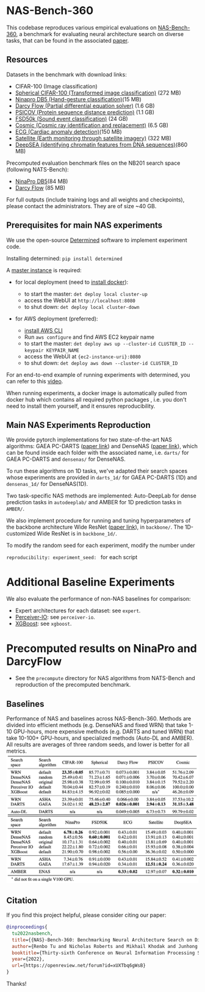 # NAS-Bench-360

This codebase reproduces various empirical evaluations on [NAS-Bench-360](https://nb360.ml.cmu.edu/), a benchmark for evaluating neural architecture search on diverse tasks, that can be found in the associated [paper](https://arxiv.org/abs/2110.05668).

## Resources 

Datasets in the benchmark with download links:
- CIFAR-100 (Image classification)
- [Spherical CIFAR-100 (Transformed image classification)](https://pde-xd.s3.amazonaws.com/spherical/s2_cifar100.gz) (272 MB)
- [Ninapro DB5 (Hand-gesture classification)](https://pde-xd.s3.amazonaws.com/ninapro/ninapro_train.npy)(15 MB)
- [Darcy Flow (Partial differential equation solver)](https://pde-xd.s3.amazonaws.com/piececonst_r421_N1024_smooth1.mat) (1.6 GB) 
- [PSICOV (Protein sequence distance prediction)](https://pde-xd.s3.amazonaws.com/protein.zip) (1.1 GB)
- [FSD50k (Sound event classification)](https://pde-xd.s3.amazonaws.com/audio/audio.zip) (24 GB)
- [Cosmic (Cosmic ray identification and replacement)](https://pde-xd.s3.amazonaws.com/cosmic/deepCR.ACS-WFC.train.tar) (6.5 GB)
- [ECG (Cardiac anomaly detection)](https://pde-xd.s3.amazonaws.com/ECG/challenge2017.pkl)(150 MB)
- [Satellite (Earth monitoring through satellite imagery)](https://pde-xd.s3.amazonaws.com/satellite/satellite_train.npy) (322 MB)
- [DeepSEA (identifying chromatin features from DNA sequences)](https://pde-xd.s3.amazonaws.com/deepsea/deepsea_filtered.npz)(860 MB)

Precomputed evaluation benchmark files on the NB201 search space (following NATS-Bench):
- [NinaPro DB5](https://drive.google.com/file/d/1y_Y3TbIE5rVhJ42hwIq6alUeMqlFr-bv/view?usp=sharing)(84 MB)
- [Darcy Flow](https://drive.google.com/file/d/1PXYdAjtuBz9aR4MMzbjYbVzojTQrfliU/view?usp=sharing) (85 MB)


For full outputs (include training logs and all weights and checkpoints), please contact the administrators. They are of size ~40 GB.
<!---
- [NinaPro DB5](https://pde-xd.s3.amazonaws.com/ninapro_precompute.zip)(46 GB)
- [Darcy Flow](https://pde-xd.s3.amazonaws.com/darcyflow_precompute.zip) (35.4 GB)
-->

## Prerequisites for main NAS experiments
We use the open-source [Determined](https://docs.determined.ai/latest/how-to/installation/aws.html?highlight=det%20deploy) 
software to implement experiment code. 

Installing determined: `pip install determined`

A [master instance](https://docs.determined.ai/latest/how-to/installation/deploy.html) is required:
- for local deployment (need to [install docker](https://docs.determined.ai/latest/how-to/installation/requirements.html#install-docker)):
  - to start the master: `det deploy local cluster-up`
  - access the WebUI at `http://localhost:8080`
  - to shut down: `det deploy local cluster-down`
    
- for AWS deployment (preferred):
  - [install AWS CLI](https://docs.aws.amazon.com/cli/latest/userguide/cli-chap-install.html)
  - Run `aws configure` and find AWS EC2 keypair name
  - to start the master: `det deploy aws up --cluster-id CLUSTER_ID --keypair KEYPAIR_NAME`
  - access the WebUI at `{ec2-instance-uri}:8080`
  - to shut down: `det deploy aws down --cluster-id CLUSTER_ID`
    
For an end-to-end example of running experiments with determined, you can refer to this [video](https://www.youtube.com/watch?v=htObOwwnhQk&t=394s).

When running experiments, a docker image is automatically pulled from docker hub which contains all required python packages
, i.e. you don't need to install them yourself, and it ensures reproducibility. 

## Main NAS Experiments Reproduction
We provide pytorch implementations for two state-of-the-art NAS algorithms: GAEA PC-DARTS ([paper link](https://arxiv.org/pdf/2004.07802.pdf))
and DenseNAS ([paper link](https://arxiv.org/abs/1906.09607)), 
which can be found inside each folder with the associated name, i.e. `darts/` for GAEA PC-DARTS 
and `densenas/` for DenseNAS.

To run these algorithms on 1D tasks, we've adapted their search spaces whose experiments are provided in `darts_1d/` for GAEA PC-DARTS (1D) and `densenas_1d/` for DenseNAS(1D). 

Two task-specific NAS methods are implemented: Auto-DeepLab for dense prediction tasks in `autodeeplab/` and AMBER for 1D prediction tasks in `AMBER/`.

We also implement procedure for running and tuning hyperparameters of the backbone architecture Wide ResNet ([paper link](http://arxiv.org/abs/1605.07146)), in `backbone/`. The 1D-customized Wide ResNet is in `backbone_1d/`.

To modify the random seed for each experiment, modify the number under 

`reproducibility: experiment_seed: ` for each script

# Additional Baseline Experiments
We also evaluate the performance of non-NAS baselines for comparison:
- Expert architectures for each dataset: see `expert`.
- [Perceiver-IO](https://arxiv.org/abs/2107.14795): see `perceiver-io`.
- [XGBoost](https://arxiv.org/abs/1603.02754?context=cs#): see `xgboost`.

# Precomputed results on NinaPro and DarcyFlow
- See the `precompute` directory for NAS algorithms from NATS-Bench and reproduction of the precomputed benchmark. 


## Baselines
Performance of NAS and baselines across NAS-Bench-360. Methods are divided into efficient methods (e.g. DenseNAS and fixed WRN) that take 1-10 GPU-hours, more expensive methods (e.g. DARTS and tuned WRN) that take 10-100+ GPU-hours, and specialized methods (Auto-DL and AMBER). All results are averages of three random seeds, and lower is better for all metrics.
![alt text](https://github.com/rtu715/NAS-Bench-360/blob/main/images/baselines.png)

## Citation
If you find this project helpful, please consider citing our paper:
```bibtex
@inproceedings{
  tu2022nasbench,
  title={{NAS}-Bench-360: Benchmarking Neural Architecture Search on Diverse Tasks},
  author={Renbo Tu and Nicholas Roberts and Mikhail Khodak and Junhong Shen and Frederic Sala and Ameet Talwalkar},
  booktitle={Thirty-sixth Conference on Neural Information Processing Systems Datasets and Benchmarks Track},
  year={2022},
  url={https://openreview.net/forum?id=xUXTbq6gWsB}
}
```
Thanks!
